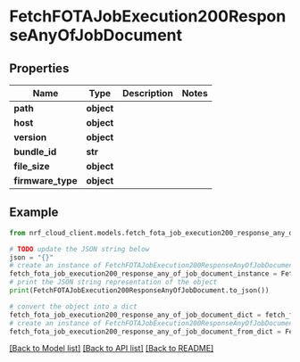 # FetchFOTAJobExecution200ResponseAnyOfJobDocument


## Properties

Name | Type | Description | Notes
------------ | ------------- | ------------- | -------------
**path** | **object** |  | 
**host** | **object** |  | 
**version** | **object** |  | 
**bundle_id** | **str** |  | 
**file_size** | **object** |  | 
**firmware_type** | **object** |  | 

## Example

```python
from nrf_cloud_client.models.fetch_fota_job_execution200_response_any_of_job_document import FetchFOTAJobExecution200ResponseAnyOfJobDocument

# TODO update the JSON string below
json = "{}"
# create an instance of FetchFOTAJobExecution200ResponseAnyOfJobDocument from a JSON string
fetch_fota_job_execution200_response_any_of_job_document_instance = FetchFOTAJobExecution200ResponseAnyOfJobDocument.from_json(json)
# print the JSON string representation of the object
print(FetchFOTAJobExecution200ResponseAnyOfJobDocument.to_json())

# convert the object into a dict
fetch_fota_job_execution200_response_any_of_job_document_dict = fetch_fota_job_execution200_response_any_of_job_document_instance.to_dict()
# create an instance of FetchFOTAJobExecution200ResponseAnyOfJobDocument from a dict
fetch_fota_job_execution200_response_any_of_job_document_from_dict = FetchFOTAJobExecution200ResponseAnyOfJobDocument.from_dict(fetch_fota_job_execution200_response_any_of_job_document_dict)
```
[[Back to Model list]](../README.md#documentation-for-models) [[Back to API list]](../README.md#documentation-for-api-endpoints) [[Back to README]](../README.md)



